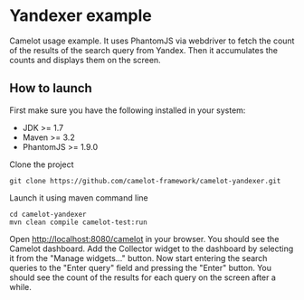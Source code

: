 Yandexer example
===
Camelot usage example. It uses PhantomJS via webdriver to fetch the count of the results of the search query from Yandex.
Then it accumulates the counts and displays them on the screen.

## How to launch

First make sure you have the following installed in your system:
* JDK >= 1.7
* Maven >= 3.2
* PhantomJS >= 1.9.0

Clone the project
```
git clone https://github.com/camelot-framework/camelot-yandexer.git
```

Launch it using maven command line
```
cd camelot-yandexer
mvn clean compile camelot-test:run
```

Open [http://localhost:8080/camelot](http://localhost:8080/camelot) in your browser. You should see the Camelot dashboard.
Add the Collector widget to the dashboard by selecting it from the "Manage widgets..." button. Now start entering the
search queries to the "Enter query" field and pressing the "Enter" button. You should see the count of the results for
each query on the screen after a while.
